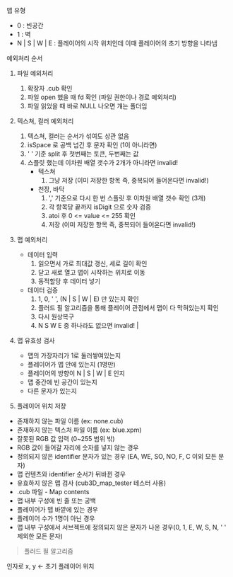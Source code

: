 맵 유형

- 0 : 빈공간
- 1 : 벽
- N | S | W | E : 플레이어의 시작 위치인데 이때 플레이어의 초기 방향을 나타냄

예외처리 순서

1. 파일 예외처리

   1. 확장자 .cub 확인
   2. 파일 open 했을 때 fd 확인 (파일 권한이나 경로 예외처리)
   3. 파일 읽었을 때 바로 NULL 나오면 걔는 폴더임
      <br/>

2. 텍스쳐, 컬러 예외처리

   1. 텍스쳐, 컬러는 순서가 섞여도 상관 없음
   2. isSpace 로 공백 넘긴 후 문자 확인 (1이 아니라면)
   3. ' ' 기준 split 후 첫번째는 토큰, 두번째는 값
   4. 스플릿 했는데 이차원 배열 갯수가 2개가 아니라면 invalid!
      - 텍스쳐
        1. 그냥 저장 (이미 저장한 항목 즉, 중복되어 들어온다면 invalid!)
      - 천장, 바닥
        1. ',' 기준으로 다시 한 번 스플릿 후 이차원 배열 갯수 확인 (3개)
        2. 각 항목당 끝까지 isDigit 으로 숫자 검증
        3. atoi 후 0 <= value <= 255 확인
        4. 저장 (이미 저장한 항목 즉, 중복되어 들어온다면 invalid!)

3. 맵 예외처리

   - 데이터 입력
     1. 읽으면서 가로 최대값 갱신, 세로 길이 확인
     2. 닫고 새로 열고 맵이 시작하는 위치로 이동
     3. 동적할당 후 데이터 넣기
   - 데이터 검증
     1. 1, 0, ' ', (N | S | W | E) 만 있는지 확인
     2. 플러드 필 알고리즘을 통해 플레이어 관점에서 맵이 다 막혀있는지 확인
     3. 다시 원상복구
     4. N S W E 중 하나라도 없으면 invalid! |

4. 맵 유효성 검사
   - 맵의 가장자리가 1로 둘러쌓여있는지
   - 플레이어가 맵 안에 있는지 (1명만)
   - 플레이어의 방향이 N | S | W | E 인지
   - 맵 중간에 빈 공간이 있는지
   - 다른 문자가 있는지
5. 플레이어 위치 저장

- 존재하지 않는 파일 이름 (ex: none.cub)
- 존재하지 않는 텍스처 파일 이름 (ex: blue.xpm)
- 잘못된 RGB 값 입력 (0~255 범위 밖)
- RGB 값이 들어갈 자리에 숫자를 넣지 않는 경우
- 정의되지 않은 identifier 문자가 있는 경우 (EA, WE, SO, NO, F, C 이외 모든 문자)
- 맵 컨텐츠와 identifier 순서가 뒤바뀐 경우
- 유효하지 않은 맵 검사 (cub3D_map_tester 테스터 사용)
- .cub 파일 - Map contents
- 맵 내부 구성에 빈 줄 또는 공백
- 플레이어가 맵 바깥에 있는 경우
- 플레이어 수가 1명이 아닌 경우
- 맵 내부 구성에서 서브젝트에 정의되지 않은 문자가 나온 경우(0, 1, E, W, S, N, ' ' 제외한 모든 문자)

> 플러드 필 알고리즘

인자로 x, y <- 초기 플레이어 위치
